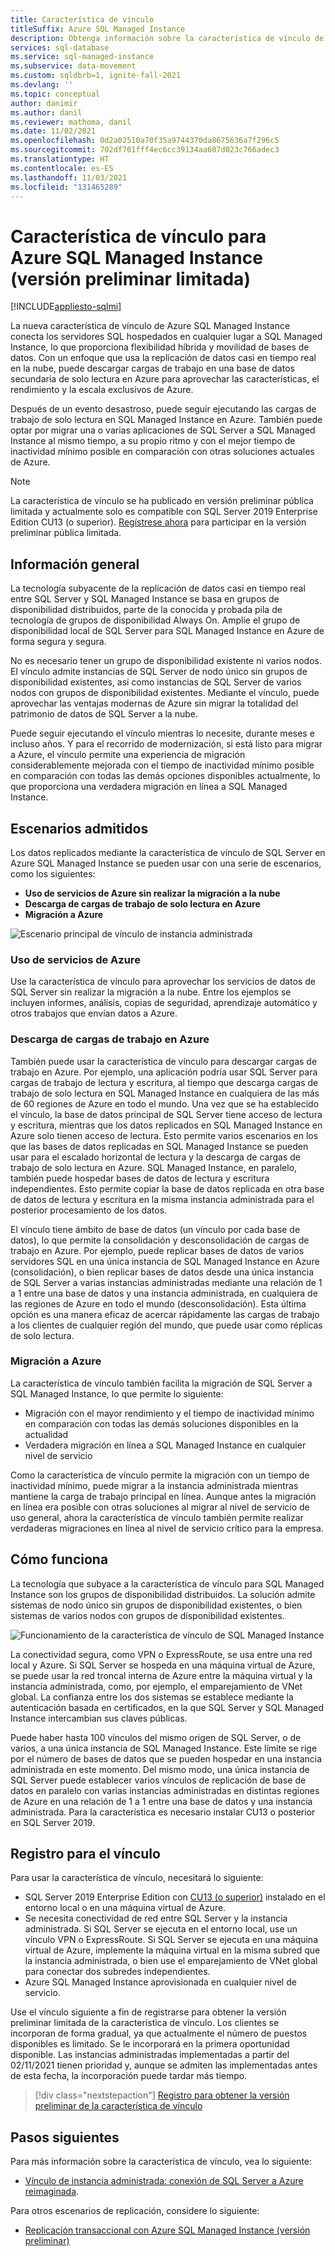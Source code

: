```yaml
---
title: Característica de vínculo
titleSuffix: Azure SQL Managed Instance
description: Obtenga información sobre la característica de vínculo de Azure SQL Managed Instance para replicar continuamente datos de SQL Server en la nube, o bien migrar las bases de datos de SQL Server con el mejor tiempo de inactividad mínimo posible.
services: sql-database
ms.service: sql-managed-instance
ms.subservice: data-movement
ms.custom: sqldbrb=1, ignite-fall-2021
ms.devlang: ''
ms.topic: conceptual
author: danimir
ms.author: danil
ms.reviewer: mathoma, danil
ms.date: 11/02/2021
ms.openlocfilehash: 0d2a02510a70f35a9744370da8675636a7f296c5
ms.sourcegitcommit: 702df701fff4ec6cc39134aa607d023c766adec3
ms.translationtype: HT
ms.contentlocale: es-ES
ms.lasthandoff: 11/03/2021
ms.locfileid: "131465289"
---
```

# <a name="link-feature-for-azure-sql-managed-instance-limited-preview"></a>Característica de vínculo para Azure SQL Managed Instance (versión preliminar limitada)
[!INCLUDE[appliesto-sqlmi](../includes/appliesto-sqlmi.md)]

La nueva característica de vínculo de Azure SQL Managed Instance conecta los servidores SQL hospedados en cualquier lugar a SQL Managed Instance, lo que proporciona flexibilidad híbrida y movilidad de bases de datos. Con un enfoque que usa la replicación de datos casi en tiempo real en la nube, puede descargar cargas de trabajo en una base de datos secundaria de solo lectura en Azure para aprovechar las características, el rendimiento y la escala exclusivos de Azure. 

Después de un evento desastroso, puede seguir ejecutando las cargas de trabajo de solo lectura en SQL Managed Instance en Azure. También puede optar por migrar una o varias aplicaciones de SQL Server a SQL Managed Instance al mismo tiempo, a su propio ritmo y con el mejor tiempo de inactividad mínimo posible en comparación con otras soluciones actuales de Azure.

> [!NOTE]
> La característica de vínculo se ha publicado en versión preliminar pública limitada y actualmente solo es compatible con SQL Server 2019 Enterprise Edition CU13 (o superior). [Regístrese ahora](https://aka.ms/mi-link-signup) para participar en la versión preliminar pública limitada. 

## <a name="overview"></a>Información general

La tecnología subyacente de la replicación de datos casi en tiempo real entre SQL Server y SQL Managed Instance se basa en grupos de disponibilidad distribuidos, parte de la conocida y probada pila de tecnología de grupos de disponibilidad Always On. Amplíe el grupo de disponibilidad local de SQL Server para SQL Managed Instance en Azure de forma segura y segura. 

No es necesario tener un grupo de disponibilidad existente ni varios nodos. El vínculo admite instancias de SQL Server de nodo único sin grupos de disponibilidad existentes, así como instancias de SQL Server de varios nodos con grupos de disponibilidad existentes. Mediante el vínculo, puede aprovechar las ventajas modernas de Azure sin migrar la totalidad del patrimonio de datos de SQL Server a la nube.

Puede seguir ejecutando el vínculo mientras lo necesite, durante meses e incluso años. Y para el recorrido de modernización, si está listo para migrar a Azure, el vínculo permite una experiencia de migración considerablemente mejorada con el tiempo de inactividad mínimo posible en comparación con todas las demás opciones disponibles actualmente, lo que proporciona una verdadera migración en línea a SQL Managed Instance.

## <a name="supported-scenarios"></a>Escenarios admitidos

Los datos replicados mediante la característica de vínculo de SQL Server en Azure SQL Managed Instance se pueden usar con una serie de escenarios, como los siguientes: 

- **Uso de servicios de Azure sin realizar la migración a la nube** 
- **Descarga de cargas de trabajo de solo lectura en Azure** 
- **Migración a Azure**

![Escenario principal de vínculo de instancia administrada](./media/managed-instance-link/mi-link-main-scenario.png)


### <a name="use-azure-services"></a>Uso de servicios de Azure 

Use la característica de vínculo para aprovechar los servicios de datos de SQL Server sin realizar la migración a la nube. Entre los ejemplos se incluyen informes, análisis, copias de seguridad, aprendizaje automático y otros trabajos que envían datos a Azure. 

### <a name="offload-workloads-to-azure"></a>Descarga de cargas de trabajo en Azure 

También puede usar la característica de vínculo para descargar cargas de trabajo en Azure. Por ejemplo, una aplicación podría usar SQL Server para cargas de trabajo de lectura y escritura, al tiempo que descarga cargas de trabajo de solo lectura en SQL Managed Instance en cualquiera de las más de 60 regiones de Azure en todo el mundo. Una vez que se ha establecido el vínculo, la base de datos principal de SQL Server tiene acceso de lectura y escritura, mientras que los datos replicados en SQL Managed Instance en Azure solo tienen acceso de lectura. Esto permite varios escenarios en los que las bases de datos replicadas en SQL Managed Instance se pueden usar para el escalado horizontal de lectura y la descarga de cargas de trabajo de solo lectura en Azure. SQL Managed Instance, en paralelo, también puede hospedar bases de datos de lectura y escritura independientes. Esto permite copiar la base de datos replicada en otra base de datos de lectura y escritura en la misma instancia administrada para el posterior procesamiento de los datos.

El vínculo tiene ámbito de base de datos (un vínculo por cada base de datos), lo que permite la consolidación y desconsolidación de cargas de trabajo en Azure. Por ejemplo, puede replicar bases de datos de varios servidores SQL en una única instancia de SQL Managed Instance en Azure (consolidación), o bien replicar bases de datos desde una única instancia de SQL Server a varias instancias administradas mediante una relación de 1 a 1 entre una base de datos y una instancia administrada, en cualquiera de las regiones de Azure en todo el mundo (desconsolidación). Esta última opción es una manera eficaz de acercar rápidamente las cargas de trabajo a los clientes de cualquier región del mundo, que puede usar como réplicas de solo lectura.

### <a name="migrate-to-azure"></a>Migración a Azure 

La característica de vínculo también facilita la migración de SQL Server a SQL Managed Instance, lo que permite lo siguiente: 

- Migración con el mayor rendimiento y el tiempo de inactividad mínimo en comparación con todas las demás soluciones disponibles en la actualidad
- Verdadera migración en línea a SQL Managed Instance en cualquier nivel de servicio 

Como la característica de vínculo permite la migración con un tiempo de inactividad mínimo, puede migrar a la instancia administrada mientras mantiene la carga de trabajo principal en línea. Aunque antes la migración en línea era posible con otras soluciones al migrar al nivel de servicio de uso general, ahora la característica de vínculo también permite realizar verdaderas migraciones en línea al nivel de servicio crítico para la empresa. 

## <a name="how-it-works"></a>Cómo funciona

La tecnología que subyace a la característica de vínculo para SQL Managed Instance son los grupos de disponibilidad distribuidos. La solución admite sistemas de nodo único sin grupos de disponibilidad existentes, o bien sistemas de varios nodos con grupos de disponibilidad existentes.  

![Funcionamiento de la característica de vínculo de SQL Managed Instance](./media/managed-instance-link/mi-link-ag-dag.png)

La conectividad segura, como VPN o ExpressRoute, se usa entre una red local y Azure. Si SQL Server se hospeda en una máquina virtual de Azure, se puede usar la red troncal interna de Azure entre la máquina virtual y la instancia administrada, como, por ejemplo, el emparejamiento de VNet global. La confianza entre los dos sistemas se establece mediante la autenticación basada en certificados, en la que SQL Server y SQL Managed Instance intercambian sus claves públicas.

Puede haber hasta 100 vínculos del mismo origen de SQL Server, o de varios, a una única instancia de SQL Managed Instance. Este límite se rige por el número de bases de datos que se pueden hospedar en una instancia administrada en este momento. Del mismo modo, una única instancia de SQL Server puede establecer varios vínculos de replicación de base de datos en paralelo con varias instancias administradas en distintas regiones de Azure en una relación de 1 a 1 entre una base de datos y una instancia administrada. Para la característica es necesario instalar CU13 o posterior en SQL Server 2019.

## <a name="sign-up-for-link"></a>Registro para el vínculo

Para usar la característica de vínculo, necesitará lo siguiente:

- SQL Server 2019 Enterprise Edition con [CU13 (o superior)](https://support.microsoft.com/topic/kb5005679-cumulative-update-13-for-sql-server-2019-5c1be850-460a-4be4-a569-fe11f0adc535) instalado en el entorno local o en una máquina virtual de Azure.
- Se necesita conectividad de red entre SQL Server y la instancia administrada. Si SQL Server se ejecuta en el entorno local, use un vínculo VPN o ExpressRoute. Si SQL Server se ejecuta en una máquina virtual de Azure, implemente la máquina virtual en la misma subred que la instancia administrada, o bien use el emparejamiento de VNet global para conectar dos subredes independientes. 
- Azure SQL Managed Instance aprovisionada en cualquier nivel de servicio.

Use el vínculo siguiente a fin de registrarse para obtener la versión preliminar limitada de la característica de vínculo. Los clientes se incorporan de forma gradual, ya que actualmente el número de puestos disponibles es limitado. Se le incorporará en la primera oportunidad disponible. Las instancias administradas implementadas a partir del 02/11/2021 tienen prioridad y, aunque se admiten las implementadas antes de esta fecha, la incorporación puede tardar más tiempo. 

> [!div class="nextstepaction"]
> [Registro para obtener la versión preliminar de la característica de vínculo](https://aka.ms/mi-link-signup)

## <a name="next-steps"></a>Pasos siguientes

Para más información sobre la característica de vínculo, vea lo siguiente:

- [Vínculo de instancia administrada: conexión de SQL Server a Azure reimaginada](https://aka.ms/mi-link-techblog).

Para otros escenarios de replicación, considere lo siguiente: 

- [Replicación transaccional con Azure SQL Managed Instance (versión preliminar)](replication-transactional-overview.md)

